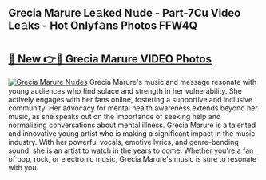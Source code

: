 ## Grecia Marure Le𝚊ked N𝚞de - Part-7Cu Video Le𝚊ks - Hot Onlyf𝚊ns Photos FFW4Q

# <h2><a href="http://ab47600.deff.icu/?id=Grecia+Marure">🔗 New 👉🔴 Grecia Marure VIDEO Photos</a></h2>

[![Grecia Marure N𝚞des](https://i.imgur.com/rIISA9y.gif)](http://ab47600.deff.icu/?id=Grecia+Marure)
Grecia Marure's music and message resonate with young audiences who find solace and strength in her vulnerability. She actively engages with her fans online, fostering a supportive and inclusive community. Her advocacy for mental health awareness extends beyond her music, as she speaks out on the importance of seeking help and normalizing conversations about mental illness. Grecia Marure is a talented and innovative young artist who is making a significant impact in the music industry. With her powerful vocals, emotive lyrics, and genre-bending sound, she is an artist to watch in the years to come. Whether you're a fan of pop, rock, or electronic music, Grecia Marure's music is sure to resonate with you.
